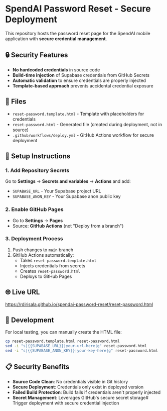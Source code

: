 # SpendAI Password Reset - Secure Deployment

This repository hosts the password reset page for the SpendAI mobile application with **secure credential management**.

## 🔒 Security Features

- **No hardcoded credentials** in source code
- **Build-time injection** of Supabase credentials from GitHub Secrets
- **Automatic validation** to ensure credentials are properly injected
- **Template-based approach** prevents accidental credential exposure

## 📁 Files

- `reset-password.template.html` - Template with placeholders for credentials
- `reset-password.html` - Generated file (created during deployment, not in source)
- `.github/workflows/deploy.yml` - GitHub Actions workflow for secure deployment

## 🚀 Setup Instructions

### 1. Add Repository Secrets

Go to **Settings** → **Secrets and variables** → **Actions** and add:

- `SUPABASE_URL` - Your Supabase project URL
- `SUPABASE_ANON_KEY` - Your Supabase anon public key

### 2. Enable GitHub Pages

- Go to **Settings** → **Pages**
- Source: **GitHub Actions** (not "Deploy from a branch")

### 3. Deployment Process

1. Push changes to `main` branch
2. GitHub Actions automatically:
   - Takes `reset-password.template.html`
   - Injects credentials from secrets
   - Creates `reset-password.html`
   - Deploys to GitHub Pages

## 🌐 Live URL

https://rdirisala.github.io/spendai-password-reset/reset-password.html

## 🔧 Development

For local testing, you can manually create the HTML file:
```bash
cp reset-password.template.html reset-password.html
sed -i "s|{{SUPABASE_URL}}|your-url-here|g" reset-password.html
sed -i "s|{{SUPABASE_ANON_KEY}}|your-key-here|g" reset-password.html
```

## 📋 Security Benefits

- **Source Code Clean**: No credentials visible in Git history
- **Secure Deployment**: Credentials only exist in deployed version
- **Failed Build Protection**: Build fails if credentials aren't properly injected
- **Secret Management**: Leverages GitHub's secure secret storage# Trigger deployment with secure credential injection
